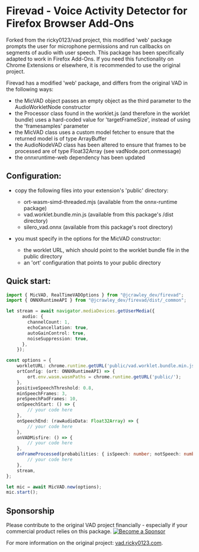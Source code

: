 # Firevad - Voice Activity Detector for Firefox Browser Add-Ons
 
Forked from the ricky0123/vad project, this modified 'web' package prompts the user for microphone permissions and run callbacks on segments of audio with user speech. This package has been specifically adapted to work in Firefox Add-Ons. If you need this functionality on Chrome Extensions or elsewhere, it is recommended to use the original project.

Firevad has a modified 'web' package, and differs from the original VAD in the following ways:
 - the MicVAD object passes an empty object as the third parameter to the AudioWorkletNode constructor
 - the Processor class found in the worklet.js (and therefore in the worklet bundle) uses a hard-coded value for 'targetFrameSize', instead of using the 'framesamples' parameter
 - the MicVAD class uses a custom model fetcher to ensure that the returned model is of type ArrayBuffer
 - the AudioNodeVAD class has been altered to ensure that frames to be processed are of type Float32Array (see vadNode.port.onmessage)
 - the onnxruntime-web dependency has been updated


## Configuration:
- copy the following files into your extension's 'public' directory:
  - ort-wasm-simd-threaded.mjs (available from the onnx-runtime package) 
  - vad.worklet.bundle.min.js (available from this package's /dist directory)
  - silero_vad.onnx (available from this package's root directory)

- you must specify in the options for the MicVAD constructor:
  - the worklet URL, which should point to the worklet bundle file in the public directory
  - an 'ort' configuration that points to your public directory


## Quick start:
```typescript
import { MicVAD, RealTimeVADOptions } from "@jcrawley_dev/firevad";
import { ONNXRuntimeAPI } from "@jcrawley_dev/firevad/dist/_common";

let stream = await navigator.mediaDevices.getUserMedia({
      audio: {
        channelCount: 1,
        echoCancellation: true,
        autoGainControl: true,
        noiseSuppression: true,
      },
    });

const options = {
    workletURL: chrome.runtime.getURL('public/vad.worklet.bundle.min.js'),
    ortConfig: (ort: ONNXRuntimeAPI) => { 
        ort.env.wasm.wasmPaths = chrome.runtime.getURL('public/');
    },
    positiveSpeechThreshold: 0.8,
    minSpeechFrames: 3,
    preSpeechPadFrames: 10,
    onSpeechStart: () => {
        // your code here
    },
    onSpeechEnd: (rawAudioData: Float32Array) => {
        // your code here
    },
    onVADMisfire: () => {
        // your code here
    },
    onFrameProcessed(probabilities: { isSpeech: number; notSpeech: number }) { 
        // your code here
    },
    stream,
};

let mic = await MicVAD.new(options);
mic.start();
```

## Sponsorship
Please contribute to the original VAD project financially - especially if your commercial product relies on this package. [![Become a Sponsor](https://img.shields.io/static/v1?label=Become%20a%20Sponsor&message=%E2%9D%A4&logo=GitHub&style=flat&color=d42f2d)](https://github.com/sponsors/ricky0123)

For more information on the original project: [vad.ricky0123.com](https://www.vad.ricky0123.com).
